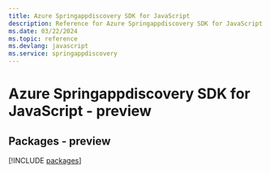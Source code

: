 ```yaml
---
title: Azure Springappdiscovery SDK for JavaScript
description: Reference for Azure Springappdiscovery SDK for JavaScript
ms.date: 03/22/2024
ms.topic: reference
ms.devlang: javascript
ms.service: springappdiscovery
---
```

# Azure Springappdiscovery SDK for JavaScript - preview
## Packages - preview
[!INCLUDE [packages](springappdiscovery-index.md)]